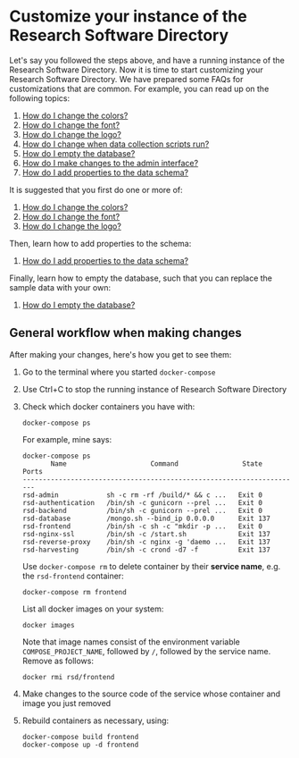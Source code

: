 # Customize your instance of the Research Software Directory

Let's say you followed the steps above, and have a running instance of the
Research Software Directory. Now it is time to start customizing your Research
Software Directory. We have prepared some FAQs for customizations that are
common. For example, you can read up on the following topics:

1. [How do I change the colors?](faq/how-do-i-change-the-colors.md)
1. [How do I change the font?](faq/how-do-i-change-the-font.md)
1. [How do I change the logo?](faq/how-do-i-change-the-logo.md)
1. [How do I change when data collection scripts run?](faq/how-do-i-change-when-data-collection-scripts-run.md)
1. [How do I empty the database?](faq/how-do-i-empty-the-database.md)
1. [How do I make changes to the admin interface?](faq/how-do-i-make-changes-to-the-admin-interface.md)
1. [How do I add properties to the data schema?](faq/how-do-i-add-properties-to-the-data-schema.md)

It is suggested that you first do one or more of:

1. [How do I change the colors?](faq/how-do-i-change-the-colors.md)
1. [How do I change the font?](faq/how-do-i-change-the-font.md)
1. [How do I change the logo?](faq/how-do-i-change-the-logo.md)

Then, learn how to add properties to the schema:

1. [How do I add properties to the data schema?](faq/how-do-i-add-properties-to-the-data-schema.md)

Finally, learn how to empty the database, such that you can replace the sample
data with your own:

1. [How do I empty the database?](faq/how-do-i-empty-the-database.md)


## General workflow when making changes

After making your changes, here's how you get to see them:

1. Go to the terminal where you started `docker-compose`
1. Use Ctrl+C to stop the running instance of Research Software Directory
1. Check which docker containers you have with:

    ```shell
    docker-compose ps
    ```

    For example, mine says:

    ```shell
    docker-compose ps
           Name                     Command                State     Ports
    ----------------------------------------------------------------------
    rsd-admin            sh -c rm -rf /build/* && c ...   Exit 0
    rsd-authentication   /bin/sh -c gunicorn --prel ...   Exit 0
    rsd-backend          /bin/sh -c gunicorn --prel ...   Exit 0
    rsd-database         /mongo.sh --bind_ip 0.0.0.0      Exit 137
    rsd-frontend         /bin/sh -c sh -c "mkdir -p ...   Exit 0
    rsd-nginx-ssl        /bin/sh -c /start.sh             Exit 137
    rsd-reverse-proxy    /bin/sh -c nginx -g 'daemo ...   Exit 137
    rsd-harvesting       /bin/sh -c crond -d7 -f          Exit 137
    ```

    Use `docker-compose rm` to delete container by their **service name**, e.g. the `rsd-frontend` container:

    ```shell
    docker-compose rm frontend
    ```

    List all docker images on your system:

    ```shell
    docker images
    ```

    Note that image names consist of the environment variable `COMPOSE_PROJECT_NAME`, followed by `/`,
    followed by the service name. Remove as follows:

    ```shell
    docker rmi rsd/frontend
    ```
1. Make changes to the source code of the service whose container and image you just removed
1. Rebuild containers as necessary, using:

    ```shell
    docker-compose build frontend
    docker-compose up -d frontend
    ```
